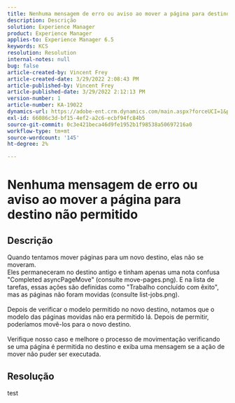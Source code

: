 ```yaml
---
title: Nenhuma mensagem de erro ou aviso ao mover a página para destino não permitido
description: Descrição
solution: Experience Manager
product: Experience Manager
applies-to: Experience Manager 6.5
keywords: KCS
resolution: Resolution
internal-notes: null
bug: false
article-created-by: Vincent Frey
article-created-date: 3/29/2022 2:08:43 PM
article-published-by: Vincent Frey
article-published-date: 3/29/2022 2:12:13 PM
version-number: 1
article-number: KA-19022
dynamics-url: https://adobe-ent.crm.dynamics.com/main.aspx?forceUCI=1&pagetype=entityrecord&etn=knowledgearticle&id=cb6c75bb-69af-ec11-9840-0022480bd820
exl-id: 66086c3d-bf15-4ef2-a2c6-ecbf94fc84b5
source-git-commit: 0c3e421beca46d9fe1952b1f98538a50697216a0
workflow-type: tm+mt
source-wordcount: '145'
ht-degree: 2%

---
```


# Nenhuma mensagem de erro ou aviso ao mover a página para destino não permitido

## Descrição

Quando tentamos mover páginas para um novo destino, elas não se moveram.<br>Eles permaneceram no destino antigo e tinham apenas uma nota confusa &quot;Completed asyncPageMove&quot; (consulte move-pages.png). E na lista de tarefas, essas ações são definidas como &quot;Trabalho concluído com êxito&quot;, mas as páginas não foram movidas (consulte list-jobs.png).<br><br>Depois de verificar o modelo permitido no novo destino, notamos que o modelo das páginas movidas não era permitido lá. Depois de permitir, poderíamos movê-los para o novo destino.<br><br>Verifique nosso caso e melhore o processo de movimentação verificando se uma página é permitida no destino e exiba uma mensagem se a ação de mover não puder ser executada.

## Resolução


test
